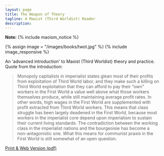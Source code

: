 ```yaml
---
layout: page
title: The Weapon of Theory
tagline: A Maoist (Third Worldist) Reader
description: 
---
```


<div class="alert alert-info" role="alert"><strong>Note:</strong> {% include maoism_notice %}</div>

{% assign image = "/images/books/twot.jpg" %}
{% include image_responsive %}

An 'advanced introduction' to Maoist (Third Worldist) theory and practice. Quote from the introduction:

> Monopoly capitalists in imperialist states glean most of their profits from exploitation of Third World labor, and they make such a killing on Third World exploitation that they can afford to pay their “own” workers in the First World a value well above what those workers themselves produce, while still maintaining average profit rates. In other words, high wages in the First World are supplemented with profit extracted from Third World workers. This means that class struggle has been largely deadened in the First World, because most workers in the imperialist core depend upon imperialism to sustain their current living standards. The contradiction between the working class in the imperialist nations and the bourgeoisie has become a non-antagonistic one. What this means for communist praxis in the First World is still somewhat of an open question.

<div class="text-center">
	<a href="/uploads/books/twot.pdf" class="btn btn-primary btn-success"><span class="glyphicon glyphicon-download-alt"></span> Print &amp; Web Version (pdf)</a>
</div>
